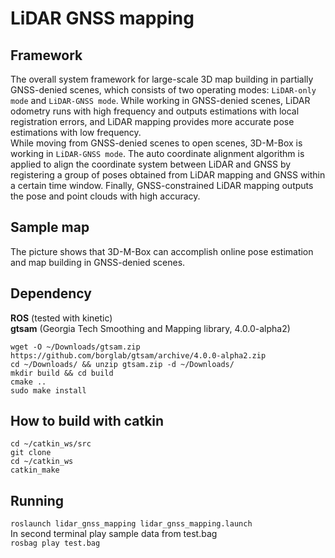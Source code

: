 # LiDAR GNSS mapping 
## Framework
The overall system framework for large-scale 3D map building in partially GNSS-denied scenes, which consists of two operating modes: `LiDAR-only mode` and `LiDAR-GNSS mode`. While working in GNSS-denied scenes, LiDAR odometry runs with high frequency and outputs estimations with local registration errors, and LiDAR mapping provides more accurate pose estimations with low frequency.  
While moving from GNSS-denied scenes to open scenes, 3D-M-Box is working in `LiDAR-GNSS mode`. The auto coordinate alignment algorithm is applied to align the coordinate system between LiDAR and GNSS by registering a group of poses obtained from LiDAR mapping and GNSS within a certain time window. Finally, GNSS-constrained LiDAR mapping outputs the pose and point clouds with high accuracy.  
## Sample map
The picture shows that 3D-M-Box can accomplish online pose estimation and map building in GNSS-denied scenes.  
## Dependency  
**ROS** (tested with kinetic)  
**gtsam** (Georgia Tech Smoothing and Mapping library, 4.0.0-alpha2)  
```
wget -O ~/Downloads/gtsam.zip https://github.com/borglab/gtsam/archive/4.0.0-alpha2.zip   
cd ~/Downloads/ && unzip gtsam.zip -d ~/Downloads/    
mkdir build && cd build    
cmake ..   
sudo make install    
```
## How to build with catkin    
```
cd ~/catkin_ws/src  
git clone   
cd ~/catkin_ws  
catkin_make  
```
## Running
`roslaunch lidar_gnss_mapping lidar_gnss_mapping.launch`  
In second terminal play sample data from test.bag  
`rosbag play test.bag`  

	